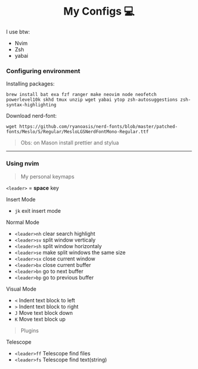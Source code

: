 <h1 align="center"> My Configs 💻 </h1>

I use btw:

- Nvim
- Zsh
- yabai

### Configuring environment

Installing packages:

```
brew install bat exa fzf ranger make neovim node neofetch powerlevel10k skhd tmux unzip wget yabai ytop zsh-autosuggestions zsh-syntax-highlighting
```

Download nerd-font:

```
wget https://github.com/ryanoasis/nerd-fonts/blob/master/patched-fonts/Meslo/S/Regular/MesloLGSNerdFontMono-Regular.ttf
```

> Obs: on Mason install prettier and stylua

---

### Using nvim

> My personal keymaps

`<leader>` = **space** key

Insert Mode

- `jk` exit insert mode

Normal Mode

- `<leader>nh` clear search highlight
- `<leader>sv` split window verticaly
- `<leader>sh` split window horizontaly
- `<leader>se` make split windows the same size
- `<leader>sx` close current window
- `<leader>bx` close current buffer
- `<leader>bn` go to next buffer
- `<leader>bp` go to previous buffer

Visual Mode

- `<` Indent text block to left
- `>` Indent text block to right
- `J` Move text block down
- `K` Move text block up

> Plugins

Telescope

- `<leader>ff` Telescope find files
- `<leader>fs` Telescope find text(string)
